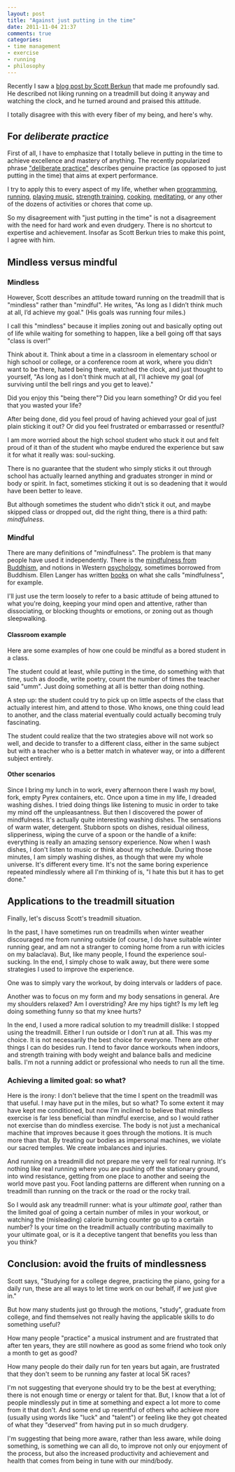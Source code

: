 ```yaml
---
layout: post
title: "Against just putting in the time"
date: 2011-11-04 21:37
comments: true
categories:
- time management
- exercise
- running
- philosophy
---
```

Recently I saw a [blog post by Scott Berkun](http://www.scottberkun.com/blog/2011/let-time-work-for-you/) that made me profoundly sad. He described not liking running on a treadmill but doing it anyway and watching the clock, and he turned around and praised this attitude.

I totally disagree with this with every fiber of my being, and here's why.

<!--more-->

## For *deliberate practice*

First of all, I have to emphasize that I totally believe in putting in the time to achieve excellence and mastery of anything. The recently popularized phrase ["deliberate practice"](http://en.wikipedia.org/wiki/Practice_%28learning_method%29#Deliberate_practice) describes genuine practice (as opposed to just putting in the time) that aims at expert performance.

I try to apply this to every aspect of my life, whether when [programming](/blog/categories/programming/), [running](/blog/categories/running/), [playing music](/blog/categories/recorder/), [strength training](/blog/categories/strength-training/), [cooking](/blog/categories/cooking/), [meditating](/blog/categories/zen/), or any other of the dozens of activities or chores that come up.

So my disagreement with "just putting in the time" is not a disagreement with the need for hard work and even drudgery. There is no shortcut to expertise and achievement. Insofar as Scott Berkun tries to make this point, I agree with him.

## Mindless versus mindful

### Mindless

However, Scott describes an attitude toward running on the treadmill that is "mindless" rather than "mindful". He writes, "As long as I didn’t think much at all, I’d achieve my goal." (His goals was running four miles.)

I call this "mindless" because it implies zoning out and basically opting out of life while waiting for something to happen, like a bell going off that says "class is over!"

Think about it. Think about a time in a classroom in elementary school or high school or college, or a conference room at work, where you didn't want to be there, hated being there, watched the clock, and just thought to yourself, "As long as I don't think much at all, I'll achieve my goal (of surviving until the bell rings and you get to leave)."

Did you enjoy this "being there"? Did you learn something? Or did you feel that you wasted your life?

After being done, did you feel proud of having achieved your goal of just plain sticking it out? Or did you feel frustrated or embarrassed or resentful?

I am more worried about the high school student who stuck it out and felt proud of it than of the student who maybe endured the experience but saw it for what it really was: soul-sucking.

There is no guarantee that the student who simply sticks it out through school has actually learned anything and graduates stronger in mind or body or spirit. In fact, sometimes sticking it out is so deadening that it would have been better to leave.

But although sometimes the student who didn't stick it out, and maybe skipped class or dropped out, did the right thing, there is a third path: *mindfulness*.

### Mindful

There are many definitions of "mindfulness". The problem is that many people have used it independently. There is the [mindfulness from Buddhism](http://en.wikipedia.org/wiki/Mindfulness), and notions in Western [psychology](http://en.wikipedia.org/wiki/Mindfulness_\(psychology\)), sometimes borrowed from Buddhism. Ellen Langer has written [books](http://www.ellenlanger.com/books/3/mindfulness) on what she calls "mindfulness", for example.

I'll just use the term loosely to refer to a basic attitude of being attuned to what you're doing, keeping your mind open and attentive, rather than dissociating, or blocking thoughts or emotions, or zoning out as though sleepwalking.

#### Classroom example

Here are some examples of how one could be mindful as a bored student in a class.

The student could at least, while putting in the time, do something with that time, such as doodle, write poetry, count the number of times the teacher said "umm". Just doing something at all is better than doing nothing.

A step up: the student could try to pick up on little aspects of the class that actually interest him, and attend to those. Who knows, one thing could lead to another, and the class material eventually could actually becoming truly fascinating.

The student could realize that the two strategies above will not work so well, and decide to transfer to a different class, either in the same subject but with a teacher who is a better match in whatever way, or into a different subject entirely.

#### Other scenarios

Since I bring my lunch in to work, every afternoon there I wash my bowl, fork, empty Pyrex containers, etc. Once upon a time in my life, I dreaded washing dishes. I tried doing things like listening to music in order to take my mind off the unpleasantness. But then I discovered the power of mindfulness. It's actually quite interesting washing dishes. The sensations of warm water, detergent. Stubborn spots on dishes, residual oiliness, slipperiness, wiping the curve of a spoon or the handle of a knife: everything is really an amazing sensory experience. Now when I wash dishes, I don't listen to music or think about my schedule. During those minutes, I am simply washing dishes, as though that were my whole universe. It's different every time. It's not the same boring experience repeated mindlessly where all I'm thinking of is, "I hate this but it has to get done."

## Applications to the treadmill situation

Finally, let's discuss Scott's treadmill situation.

In the past, I have sometimes run on treadmills when winter weather discouraged me from running outside (of course, I do have suitable winter running gear, and am not a stranger to coming home from a run with icicles on my balaclava). But, like many people, I found the experience soul-sucking. In the end, I simply chose to walk away, but there were some strategies I used to improve the experience.

One was to simply vary the workout, by doing intervals or ladders of pace.

Another was to focus on my form and my body sensations in general. Are my shoulders relaxed? Am I overstriding? Are my hips tight? Is my left leg doing something funny so that my knee hurts?

In the end, I used a more radical solution to my treadmill dislike: I stopped using the treadmill. Either I run outside or I don't run at all. This was my choice. It is not necessarily the best choice for everyone. There are other things I can do besides run. I tend to favor dance workouts when indoors, and strength training with body weight and balance balls and medicine balls. I'm not a running addict or professional who needs to run all the time.

### Achieving a limited goal: so what?

Here is the irony: I don't believe that the time I spent on the treadmill was that useful. I may have put in the miles, but so what?  To some extent it may have kept me conditioned, but now I'm inclined to believe that mindless exercise is far less beneficial than mindful exercise, and so I would rather not exercise than do mindless exercise. The body is not just a mechanical machine that improves because it goes through the motions. It is much more than that. By treating our bodies as impersonal machines, we violate our sacred temples. We create imbalances and injuries.

And running on a treadmill did not prepare me very well for real running. It's nothing like real running where you are pushing off the stationary ground, into wind resistance, getting from one place to another and seeing the world move past you. Foot landing patterns are different when running on a treadmill than running on the track or the road or the rocky trail.

So I would ask any treadmill runner: what is your *ultimate goal*, rather than the limited goal of going a certain number of miles in your workout, or watching the (misleading) calorie burning counter go up to a certain number? Is your time on the treadmill actually contributing maximally to your ultimate goal, or is it a deceptive tangent that benefits you less than you think?

## Conclusion: avoid the fruits of mindlessness

Scott says, "Studying for a college degree, practicing the piano, going for a daily run, these are all ways to let time work on our behalf, if we just give in."

But how many students just go through the motions, "study", graduate from college, and find themselves not really having the applicable skills to do something useful?

How many people "practice" a musical instrument and are frustrated that after ten years, they are still nowhere as good as some friend who took only a month to get as good?

How many people do their daily run for ten years but again, are frustrated that they don't seem to be running any faster at local 5K races?

I'm not suggesting that everyone should try to be the best at everything; there is not enough time or energy or talent for that. But, I know that a lot of people mindlessly put in time at something and expect a lot more to come from it that don't. And some end up resentful of others who achieve more (usually using words like "luck" and "talent") or feeling like they got cheated of what they "deserved" from having put in so much drudgery.

I'm suggesting that being more aware, rather than less aware, while doing something, is something we can all do, to improve not only our enjoyment of the process, but also the increased productivity and achievement and health that comes from being in tune with our mind/body.
